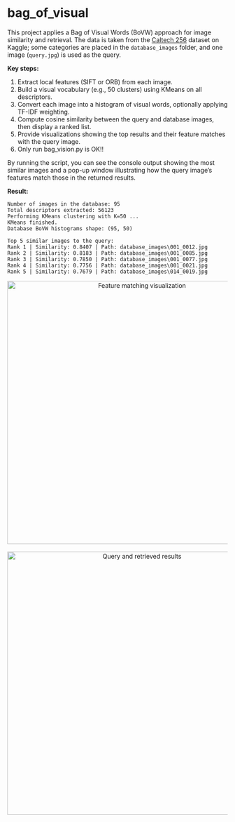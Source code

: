 # bag_of_visual

This project applies a Bag of Visual Words (BoVW) approach for image similarity and retrieval. The data is taken from the [Caltech 256](https://www.kaggle.com/datasets/jessicali9530/caltech256/data) dataset on Kaggle; some categories are placed in the `database_images` folder, and one image (`query.jpg`) is used as the query.

**Key steps:**
1. Extract local features (SIFT or ORB) from each image.  
2. Build a visual vocabulary (e.g., 50 clusters) using KMeans on all descriptors.  
3. Convert each image into a histogram of visual words, optionally applying TF-IDF weighting.  
4. Compute cosine similarity between the query and database images, then display a ranked list.  
5. Provide visualizations showing the top results and their feature matches with the query image.
6. Only run bag_vision.py is OK!!

By running the script, you can see the console output showing the most similar images and a pop-up window illustrating how the query image’s features match those in the returned results.

**Result:**
```
Number of images in the database: 95
Total descriptors extracted: 56123
Performing KMeans clustering with K=50 ...
KMeans finished.
Database BoVW histograms shape: (95, 50)

Top 5 similar images to the query:
Rank 1 | Similarity: 0.8407 | Path: database_images\001_0012.jpg
Rank 2 | Similarity: 0.8183 | Path: database_images\001_0085.jpg
Rank 3 | Similarity: 0.7850 | Path: database_images\001_0077.jpg
Rank 4 | Similarity: 0.7756 | Path: database_images\001_0021.jpg
Rank 5 | Similarity: 0.7679 | Path: database_images\014_0019.jpg
```

<div align="center">
  <img src="https://img.picui.cn/free/2025/03/19/67dae7eef18ef.png" alt="Feature matching visualization" width="600"/>
</div>

<br/>

<div align="center">
  <img src="https://img.picui.cn/free/2025/03/19/67dae7ee57924.png" alt="Query and retrieved results" width="600"/>
</div>

<br/>

